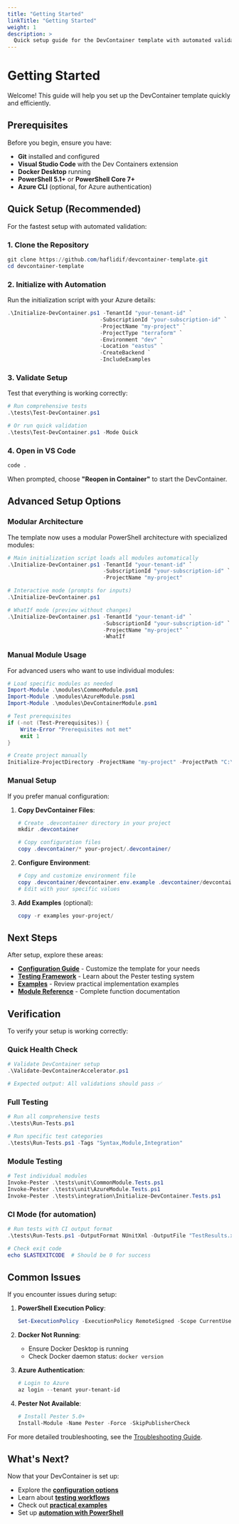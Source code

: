 ```yaml
---
title: "Getting Started"
linkTitle: "Getting Started"
weight: 1
description: >
  Quick setup guide for the DevContainer template with automated validation and testing.
---
```


# Getting Started

Welcome! This guide will help you set up the DevContainer template quickly and efficiently.

## Prerequisites

Before you begin, ensure you have:

- **Git** installed and configured
- **Visual Studio Code** with the Dev Containers extension
- **Docker Desktop** running
- **PowerShell 5.1+** or **PowerShell Core 7+**
- **Azure CLI** (optional, for Azure authentication)

## Quick Setup (Recommended)

For the fastest setup with automated validation:

### 1. Clone the Repository

```powershell
git clone https://github.com/haflidif/devcontainer-template.git
cd devcontainer-template
```

### 2. Initialize with Automation

Run the initialization script with your Azure details:

```powershell
.\Initialize-DevContainer.ps1 -TenantId "your-tenant-id" `
                             -SubscriptionId "your-subscription-id" `
                             -ProjectName "my-project" `
                             -ProjectType "terraform" `
                             -Environment "dev" `
                             -Location "eastus" `
                             -CreateBackend `
                             -IncludeExamples
```

### 3. Validate Setup

Test that everything is working correctly:

```powershell
# Run comprehensive tests
.\tests\Test-DevContainer.ps1

# Or run quick validation
.\tests\Test-DevContainer.ps1 -Mode Quick
```

### 4. Open in VS Code

```powershell
code .
```

When prompted, choose **"Reopen in Container"** to start the DevContainer.

## Advanced Setup Options

### Modular Architecture

The template now uses a modular PowerShell architecture with specialized modules:

```powershell
# Main initialization script loads all modules automatically
.\Initialize-DevContainer.ps1 -TenantId "your-tenant-id" `
                              -SubscriptionId "your-subscription-id" `
                              -ProjectName "my-project"

# Interactive mode (prompts for inputs)
.\Initialize-DevContainer.ps1

# WhatIf mode (preview without changes)
.\Initialize-DevContainer.ps1 -TenantId "your-tenant-id" `
                              -SubscriptionId "your-subscription-id" `
                              -ProjectName "my-project" `
                              -WhatIf
```

### Manual Module Usage

For advanced users who want to use individual modules:

```powershell
# Load specific modules as needed
Import-Module .\modules\CommonModule.psm1
Import-Module .\modules\AzureModule.psm1
Import-Module .\modules\DevContainerModule.psm1

# Test prerequisites
if (-not (Test-Prerequisites)) {
    Write-Error "Prerequisites not met"
    exit 1
}

# Create project manually
Initialize-ProjectDirectory -ProjectName "my-project" -ProjectPath "C:\Projects"
```

### Manual Setup

If you prefer manual configuration:

1. **Copy DevContainer Files**:
   ```powershell
   # Create .devcontainer directory in your project
   mkdir .devcontainer
   
   # Copy configuration files
   copy .devcontainer/* your-project/.devcontainer/
   ```

2. **Configure Environment**:
   ```powershell
   # Copy and customize environment file
   copy .devcontainer/devcontainer.env.example .devcontainer/devcontainer.env
   # Edit with your specific values
   ```

3. **Add Examples** (optional):
   ```powershell
   copy -r examples your-project/
   ```

## Next Steps

After setup, explore these areas:

- **[Configuration Guide](/docs/configuration/)** - Customize the template for your needs
- **[Testing Framework](/docs/testing/)** - Learn about the Pester testing system
- **[Examples](/docs/examples/)** - Review practical implementation examples
- **[Module Reference](/docs/api/)** - Complete function documentation

## Verification

To verify your setup is working correctly:

### Quick Health Check

```powershell
# Validate DevContainer setup
.\Validate-DevContainerAccelerator.ps1

# Expected output: All validations should pass ✅
```

### Full Testing

```powershell
# Run all comprehensive tests
.\tests\Run-Tests.ps1

# Run specific test categories
.\tests\Run-Tests.ps1 -Tags "Syntax,Module,Integration"
```

### Module Testing

```powershell
# Test individual modules
Invoke-Pester .\tests\unit\CommonModule.Tests.ps1
Invoke-Pester .\tests\unit\AzureModule.Tests.ps1
Invoke-Pester .\tests\integration\Initialize-DevContainer.Tests.ps1
```

### CI Mode (for automation)

```powershell
# Run tests with CI output format
.\tests\Run-Tests.ps1 -OutputFormat NUnitXml -OutputFile "TestResults.xml"

# Check exit code
echo $LASTEXITCODE  # Should be 0 for success
```

## Common Issues

If you encounter issues during setup:

1. **PowerShell Execution Policy**:
   ```powershell
   Set-ExecutionPolicy -ExecutionPolicy RemoteSigned -Scope CurrentUser
   ```

2. **Docker Not Running**:
   - Ensure Docker Desktop is running
   - Check Docker daemon status: `docker version`

3. **Azure Authentication**:
   ```powershell
   # Login to Azure
   az login --tenant your-tenant-id
   ```

4. **Pester Not Available**:
   ```powershell
   # Install Pester 5.0+
   Install-Module -Name Pester -Force -SkipPublisherCheck
   ```

For more detailed troubleshooting, see the [Troubleshooting Guide](/docs/troubleshooting/).

## What's Next?

Now that your DevContainer is set up:

- Explore the **[configuration options](/docs/configuration/)**
- Learn about **[testing workflows](/docs/testing/)**
- Check out **[practical examples](/docs/examples/)**
- Set up **[automation with PowerShell](/docs/powershell/)**

